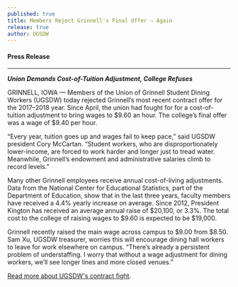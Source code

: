 ```yaml
---
published: true
title: Members Reject Grinnell's Final Offer — Again
release: true
author: UGSDW
---
```

#### Press Release

***

***Union Demands Cost-of-Tuition Adjustment, College Refuses***

GRINNELL, IOWA — Members of the Union of Grinnell Student Dining Workers (UGSDW) today rejected Grinnell’s most recent contract offer for the 2017–2018 year.  Since April, the union had fought for for a cost-of-tuition adjustment to bring wages to $9.60 an hour.  The college’s final offer was a wage of $9.40 per hour.

“Every year, tuition goes up and wages fail to keep pace,” said UGSDW president Cory McCartan.  “Student workers, who are disproportionately lower-income, are forced to work harder and longer just to tread water.  Meanwhile, Grinnell’s endowment and administrative salaries climb to record levels.”

Many other Grinnell employees receive annual cost-of-living adjustments.  Data from the National Center for Educational Statistics, part of the Department of Education, show that in the last three years, faculty members have received a 4.4% yearly increase on average.  Since 2012, President Kington has received an average annual raise of $20,100, or 3.3%.  The total cost to the college of raising wages to $9.60 is expected to be $19,000.

Grinnell recently raised the main wage across campus to $9.00 from $8.50.  Sam Xu, UGSDW treasurer, worries this will encourage dining hall workers to leave for work elsewhere on campus. “There’s already a persistent problem of understaffing.  I worry that without a wage adjustment for dining workers, we’ll see longer lines and more closed venues.” 


[Read more about UGSDW's contract fight](/17/).
